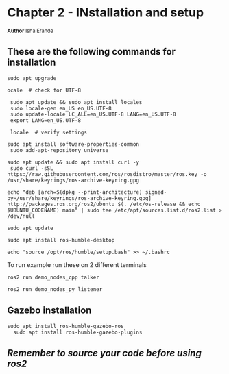 # Chapter 2 - INstallation and setup 
<sub>**Author**
Isha Erande</sub>

##  These are the following commands for installation

```
sudo apt upgrade 
```
```
ocale  # check for UTF-8

 sudo apt update && sudo apt install locales
 sudo locale-gen en_US en_US.UTF-8
 sudo update-locale LC_ALL=en_US.UTF-8 LANG=en_US.UTF-8
 export LANG=en_US.UTF-8

 locale  # verify settings
```

```
sudo apt install software-properties-common
 sudo add-apt-repository universe
```
```
sudo apt update && sudo apt install curl -y
 sudo curl -sSL https://raw.githubusercontent.com/ros/rosdistro/master/ros.key -o /usr/share/keyrings/ros-archive-keyring.gpg
```

```
echo "deb [arch=$(dpkg --print-architecture) signed-by=/usr/share/keyrings/ros-archive-keyring.gpg] http://packages.ros.org/ros2/ubuntu $(. /etc/os-release && echo $UBUNTU_CODENAME) main" | sudo tee /etc/apt/sources.list.d/ros2.list > /dev/null
```

```
sudo apt update
```

```
sudo apt install ros-humble-desktop
```

```
echo "source /opt/ros/humble/setup.bash" >> ~/.bashrc
```

To run example run these on 2 different terminals

```
ros2 run demo_nodes_cpp talker
```

```
ros2 run demo_nodes_py listener
```


## Gazebo installation 

```
sudo apt install ros-humble-gazebo-ros
  sudo apt install ros-humble-gazebo-plugins
```
 ## *Remember to source your code before using ros2*

